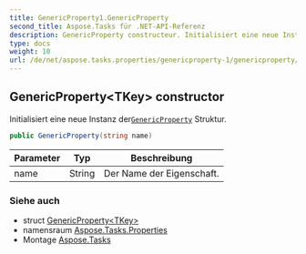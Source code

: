 ```yaml
---
title: GenericProperty1.GenericProperty
second_title: Aspose.Tasks für .NET-API-Referenz
description: GenericProperty constructeur. Initialisiert eine neue Instanz derGenericProperty Struktur.
type: docs
weight: 10
url: /de/net/aspose.tasks.properties/genericproperty-1/genericproperty/
---
```

## GenericProperty&lt;TKey&gt; constructor

Initialisiert eine neue Instanz der[`GenericProperty`](../) Struktur.

```csharp
public GenericProperty(string name)
```

| Parameter | Typ | Beschreibung |
| --- | --- | --- |
| name | String | Der Name der Eigenschaft. |

### Siehe auch

* struct [GenericProperty&lt;TKey&gt;](../)
* namensraum [Aspose.Tasks.Properties](../../genericproperty-1/)
* Montage [Aspose.Tasks](../../../)


